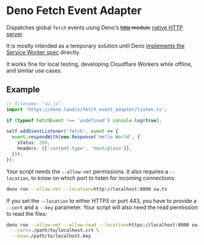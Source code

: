# Deno Fetch Event Adapter

Dispatches global `fetch` events using Deno's ~~[http](https://deno.land/std/http) module~~ [native HTTP server](https://deno.com/blog/v1.9#native-http%2F2-web-server).

It is mostly intended as a temporary solution until Deno [implements the Service Worker spec](https://github.com/denoland/deno/issues/5957#issuecomment-722568905) directly.

It works fine for local testing, developing Cloudflare Workers while offline, and similar use cases. 

## Example

```ts
// filename: "sw.js"
import 'https://deno.land/x/fetch_event_adapter/listen.ts';

if (typeof FetchEvent !== 'undefined') console.log(true);

self.addEventListener('fetch', event => {
  event.respondWith(new Response('Hello World', { 
    status: 200, 
    headers: [['content-type', 'text/plain']],
  }));
});
```

Your script needs the `--allow-net` permissions. It also requires a `--location`,
to know on which port to listen for incoming connections:

```sh
deno run --allow-net --location=http://localhost:8000 sw.ts
```

If you set the `--location` to either HTTPS or port 443, you have to provide a `--cert` and a `--key` parameter.
Your script will also need the read permission to read the files:

```sh
deno run --allow-net --allow-read --location=https://localhost:8000 sw.ts \
  --cert=./path/to/localhost.crt \
  --key=./path/to/localhost.key
```
